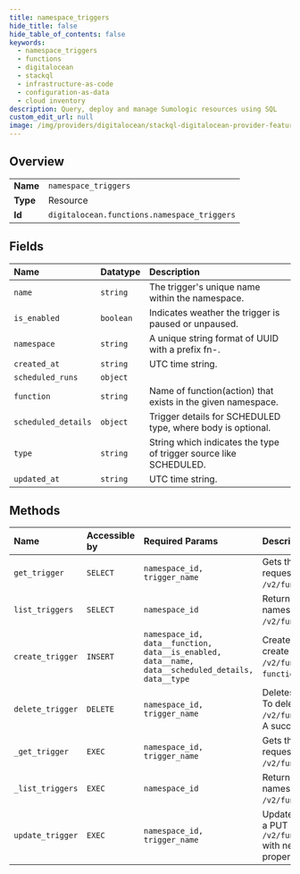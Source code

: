 ```yaml
---
title: namespace_triggers
hide_title: false
hide_table_of_contents: false
keywords:
  - namespace_triggers
  - functions
  - digitalocean    
  - stackql
  - infrastructure-as-code
  - configuration-as-data
  - cloud inventory
description: Query, deploy and manage Sumologic resources using SQL
custom_edit_url: null
image: /img/providers/digitalocean/stackql-digitalocean-provider-featured-image.png
---
```

  
    

## Overview
<table><tbody>
<tr><td><b>Name</b></td><td><code>namespace_triggers</code></td></tr>
<tr><td><b>Type</b></td><td>Resource</td></tr>
<tr><td><b>Id</b></td><td><code>digitalocean.functions.namespace_triggers</code></td></tr>
</tbody></table>

## Fields
| Name | Datatype | Description |
|:-----|:---------|:------------|
| `name` | `string` | The trigger's unique name within the namespace. |
| `is_enabled` | `boolean` | Indicates weather the trigger is paused or unpaused. |
| `namespace` | `string` | A unique string format of UUID with a prefix fn-. |
| `created_at` | `string` | UTC time string. |
| `scheduled_runs` | `object` |  |
| `function` | `string` | Name of function(action) that exists in the given namespace. |
| `scheduled_details` | `object` | Trigger details for SCHEDULED type, where body is optional.<br /> |
| `type` | `string` | String which indicates the type of trigger source like SCHEDULED. |
| `updated_at` | `string` | UTC time string. |
## Methods
| Name | Accessible by | Required Params | Description |
|:-----|:--------------|:----------------|:------------|
| `get_trigger` | `SELECT` | `namespace_id, trigger_name` | Gets the trigger details. To get the trigger details, send a GET request to `/v2/functions/namespaces/$NAMESPACE_ID/triggers/$TRIGGER_NAME`. |
| `list_triggers` | `SELECT` | `namespace_id` | Returns a list of triggers associated with the current user and namespace. To get all triggers, send a GET request to `/v2/functions/namespaces/$NAMESPACE_ID/triggers`. |
| `create_trigger` | `INSERT` | `namespace_id, data__function, data__is_enabled, data__name, data__scheduled_details, data__type` | Creates a new trigger for a given function in a namespace. To create a trigger, send a POST request to `/v2/functions/namespaces/$NAMESPACE_ID/triggers` with the `name`, `function`, `type`, `is_enabled` and `scheduled_details` properties. |
| `delete_trigger` | `DELETE` | `namespace_id, trigger_name` | Deletes the given trigger.<br />To delete trigger, send a DELETE request to `/v2/functions/namespaces/$NAMESPACE_ID/triggers/$TRIGGER_NAME`.<br />A successful deletion returns a 204 response. |
| `_get_trigger` | `EXEC` | `namespace_id, trigger_name` | Gets the trigger details. To get the trigger details, send a GET request to `/v2/functions/namespaces/$NAMESPACE_ID/triggers/$TRIGGER_NAME`. |
| `_list_triggers` | `EXEC` | `namespace_id` | Returns a list of triggers associated with the current user and namespace. To get all triggers, send a GET request to `/v2/functions/namespaces/$NAMESPACE_ID/triggers`. |
| `update_trigger` | `EXEC` | `namespace_id, trigger_name` | Updates the details of the given trigger. To update a trigger, send a PUT request to `/v2/functions/namespaces/$NAMESPACE_ID/triggers/$TRIGGER_NAME` with new values for the `is_enabled ` or `scheduled_details` properties. |
